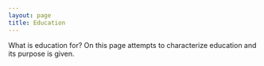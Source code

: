 ```yaml
---
layout: page
title: Education
---
```


What is education for? On this page attempts to characterize education and its
purpose is given.

